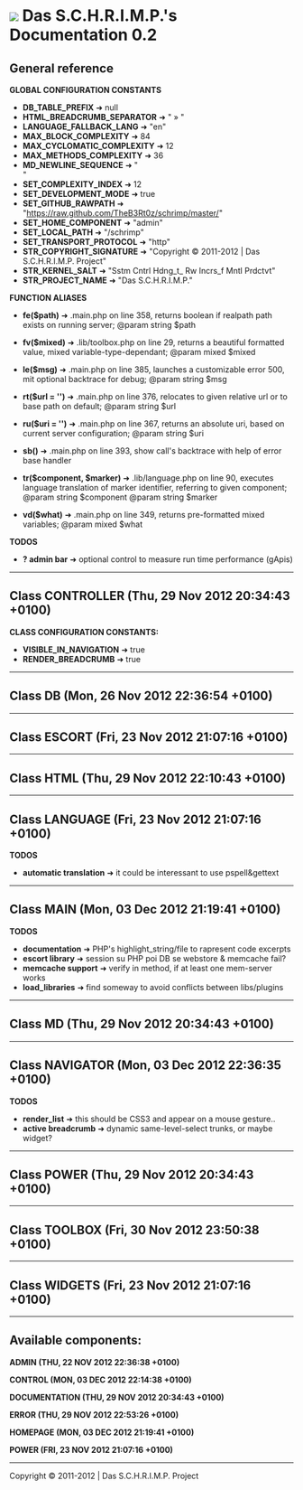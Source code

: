 ![](https://raw.github.com/TheB3Rt0z/schrimp/master/.inc/img/schrimp_favicon_md.ico "") Das S.C.H.R.I.M.P.'s Documentation 0.2  
==============================================================================================================================  
  
  
  
General reference  
-----------------  
  
  
**GLOBAL CONFIGURATION CONSTANTS**  
  
- **DB_TABLE_PREFIX** &#10140; null
- **HTML_BREADCRUMB_SEPARATOR** &#10140; " &raquo; "
- **LANGUAGE_FALLBACK_LANG** &#10140; "en"
- **MAX_BLOCK_COMPLEXITY** &#10140; 84
- **MAX_CYCLOMATIC_COMPLEXITY** &#10140; 12
- **MAX_METHODS_COMPLEXITY** &#10140; 36
- **MD_NEWLINE_SEQUENCE** &#10140; "  
"
- **SET_COMPLEXITY_INDEX** &#10140; 12
- **SET_DEVELOPMENT_MODE** &#10140; true
- **SET_GITHUB_RAWPATH** &#10140; "https://raw.github.com/TheB3Rt0z/schrimp/master/"
- **SET_HOME_COMPONENT** &#10140; "admin"
- **SET_LOCAL_PATH** &#10140; "/schrimp"
- **SET_TRANSPORT_PROTOCOL** &#10140; "http"
- **STR_COPYRIGHT_SIGNATURE** &#10140; "Copyright © 2011-2012 | Das S.C.H.R.I.M.P. Project"
- **STR_KERNEL_SALT** &#10140; "Sstm Cntrl Hdng_t_ Rw Incrs_f Mntl Prdctvt"
- **STR_PROJECT_NAME** &#10140; "Das S.C.H.R.I.M.P."
  
**FUNCTION ALIASES**  
  
- **fe($path)** &#10140; .main.php on line 358,
  returns boolean if realpath path exists on running server;
  @param string $path

- **fv($mixed)** &#10140; .lib/toolbox.php on line 29,
  returns a beautiful formatted value, mixed variable-type-dependant;
  @param mixed $mixed

- **le($msg)** &#10140; .main.php on line 385,
  launches a customizable error 500, mit optional backtrace for debug;
  @param string $msg

- **rt($url = '')** &#10140; .main.php on line 376,
  relocates to given relative url or to base path on default;
  @param string $url

- **ru($uri = '')** &#10140; .main.php on line 367,
  returns an absolute uri, based on current server configuration;
  @param string $uri

- **sb()** &#10140; .main.php on line 393,
  show call's backtrace with help of error base handler

- **tr($component, $marker)** &#10140; .lib/language.php on line 90,
  executes language translation of marker identifier, referring to given component;
  @param string $component
  @param string $marker

- **vd($what)** &#10140; .main.php on line 349,
  returns pre-formatted mixed variables;
  @param mixed $what

  
**TODOS**  
  
- **? admin bar** &#10140; optional control to measure run time performance (gApis)
  
  
***  
  
Class CONTROLLER (Thu, 29 Nov 2012 20:34:43 +0100)  
--------------------------------------------------  
  
  
**CLASS CONFIGURATION CONSTANTS:**  
  
- **VISIBLE_IN_NAVIGATION** &#10140; true
- **RENDER_BREADCRUMB** &#10140; true
  
***  
  
Class DB (Mon, 26 Nov 2012 22:36:54 +0100)  
------------------------------------------  
  
  
  
***  
  
Class ESCORT (Fri, 23 Nov 2012 21:07:16 +0100)  
----------------------------------------------  
  
  
  
***  
  
Class HTML (Thu, 29 Nov 2012 22:10:43 +0100)  
--------------------------------------------  
  
  
  
***  
  
Class LANGUAGE (Fri, 23 Nov 2012 21:07:16 +0100)  
------------------------------------------------  
  
  
**TODOS**  
  
- **automatic translation** &#10140; it could be interessant to use pspell&gettext
  
***  
  
Class MAIN (Mon, 03 Dec 2012 21:19:41 +0100)  
--------------------------------------------  
  
  
**TODOS**  
  
- **documentation** &#10140; PHP's highlight_string/file to rapresent code excerpts
- **escort library** &#10140; session su PHP poi DB se webstore & memcache fail?
- **memcache support** &#10140; verify in method, if at least one mem-server works
- **load_libraries** &#10140; find someway to avoid conflicts between libs/plugins
  
***  
  
Class MD (Thu, 29 Nov 2012 20:34:43 +0100)  
------------------------------------------  
  
  
  
***  
  
Class NAVIGATOR (Mon, 03 Dec 2012 22:36:35 +0100)  
-------------------------------------------------  
  
  
**TODOS**  
  
- **render_list** &#10140; this should be CSS3 and appear on a mouse gesture..
- **active breadcrumb** &#10140; dynamic same-level-select trunks, or maybe widget?
  
***  
  
Class POWER (Thu, 29 Nov 2012 20:34:43 +0100)  
---------------------------------------------  
  
  
  
***  
  
Class TOOLBOX (Fri, 30 Nov 2012 23:50:38 +0100)  
-----------------------------------------------  
  
  
  
***  
  
Class WIDGETS (Fri, 23 Nov 2012 21:07:16 +0100)  
-----------------------------------------------  
  
  
  
***  
  
Available components:  
---------------------  
  
  
**ADMIN (THU, 22 NOV 2012 22:36:38 +0100)**  
  
**CONTROL (MON, 03 DEC 2012 22:14:38 +0100)**  
  
**DOCUMENTATION (THU, 29 NOV 2012 20:34:43 +0100)**  
  
**ERROR (THU, 29 NOV 2012 22:53:26 +0100)**  
  
**HOMEPAGE (MON, 03 DEC 2012 21:19:41 +0100)**  
  
**POWER (FRI, 23 NOV 2012 21:07:16 +0100)**  
  
  
***  
  




Copyright © 2011-2012 | Das S.C.H.R.I.M.P. Project  
